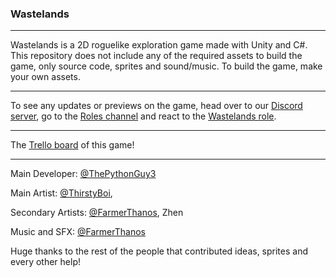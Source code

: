 ### Wastelands
---
Wastelands is a 2D roguelike exploration game made with Unity and C#. This repository does not include any of the required assets to build the game, only source code, sprites and sound/music. To build the game, make your own assets.

---
To see any updates or previews on the game, head over to our [Discord server](https://discord.gg/ZUajZkKR), go to the [Roles channel](https://discord.com/channels/782583108473978880/834729950434033664) and react to the [Wastelands role](https://discord.com/channels/782583108473978880/834729950434033664/834990189348257819).

---
The [Trello board](https://trello.com/b/1h2QwbbW/wastelands) of this game!

---
Main Developer: [@ThePythonGuy3](https://github.com/ThePythonGuy3)

Main Artist: [@ThirstyBoi](https://github.com/ThirstyBoi), 

Secondary Artists: [@FarmerThanos](https://github.com/FarmerThanos), Zhen

Music and SFX: [@FarmerThanos](https://github.com/FarmerThanos)

Huge thanks to the rest of the people that contributed ideas, sprites and every other help!
